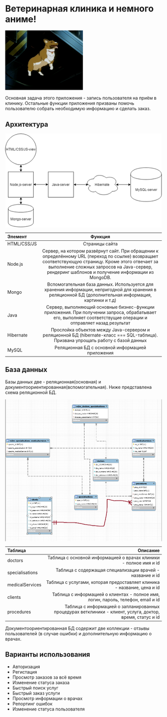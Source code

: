 ﻿# Ветеринарная клиника и немного аниме!

<img src="front/public/resources/images/readme/ein.gif" width="250">

Основная задача этого приложения - запись пользователя на приём в клинику. Остальные функции приложения призваны помочь пользователю собрать
необходимую информацию и сделать заказ.

## Архитектура

<img src="front/public/resources/images/readme/vet-clinic-arch.png" width="800">

Элемент|Функция
:--------|:-------:
HTML/CSS/JS|Страницы сайта
Node.js|Сервер, на котором развёрнут сайт. При обращении к определённому URL (переход по ссылке) возвращает соответствующую страницу. Кроме этого отвечает за выполнение сложных запросов на Java-сервер, рендеринг шаблонов и получение информации из MongoDB.
Mongo| Вспомогательная база данных. Используется для хранения информации, непригодной для хранения в реляционной БД (дополнительная информация, картинки и т.д)
Java| Сервер, выполняющий основные бизнес-функции приложения. При получении запроса, обрабатывает его, выполняет соответствущие операции и отправляет назад результат
Hibernate| Прослойка объектов между Java-сервером и реляционной БД (hibernate-класс === SQL-таблица). Призвана упрощать работу с базой данных
MySQL| Реляционная БД с основной информацией приложения

## База данных

Базы данных две - реляционная(основная) и документоориентированная(вспомогательная). Ниже представлена схема реляционной БД.

<img src="front/public/resources/images/readme/db-arc.png" width="800">

Таблица|Описание
:------|--------:
doctors|Таблица с основной информацией о врачах клиники - полное имя и id
specialisations|Таблица с содержащая специализации врачей - название и id
medicalServices|Таблица с услугами, которая предоставляет клиника - название, цена и id
clients|Таблица с информацией о клиентах - полное имя, логин, пароль, телефон, email и id
procedures|Таблица с информацией о запланированных процедурах ветклиники - клиент, услуга, доктор, время, статус и id

Документоориентированная БД содержит две коллекции - отзывы пользователей (в случае ошибки) и дополнительную информацию о врачах.

## Варианты использования

* Авторизация
* Регистация
* Просмотр заказов за всё время
* Изменение статуса заказа
* Быстрый поиск услуг
* Быстрый заказ услуги
* Просмотр информации о врачах
* Репортинг ошибок
* Изменение статуса пользователя